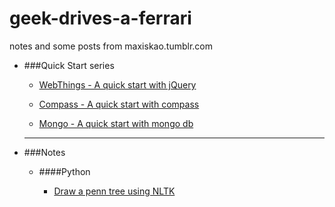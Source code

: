 geek-drives-a-ferrari
=====================

notes and some posts from maxiskao.tumblr.com

* ###Quick Start series

	* [WebThings - A quick start with jQuery](webthings.md)

	* [Compass - A quick start with compass](compass.md)
	
	* [Mongo - A quick start with mongo db](mongodb_-_let's_begin.md)
	
	---
	
* ###Notes

	* ####Python
	
		* [Draw a penn tree using NLTK](NLTK.md)
